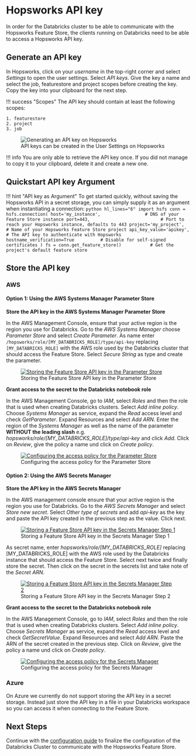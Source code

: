 # Hopsworks API key

In order for the Databricks cluster to be able to communicate with the Hopsworks Feature Store, the clients running on Databricks need to be able to access a Hopsworks API key.

## Generate an API key

In Hopsworks, click on your *username* in the top-right corner and select *Settings* to open the user settings. Select *API keys*. Give the key a name and select the job, featurestore and project scopes before creating the key. Copy the key into your clipboard for the next step.

!!! success "Scopes"
    The API key should contain at least the following scopes:

    1. featurestore
    2. project
    3. job

<p align="center">
  <figure>
    <img src="../../../assets/images/api-key.png" alt="Generating an API key on Hopsworks">
    <figcaption>API keys can be created in the User Settings on Hopsworks</figcaption>
  </figure>
</p>

!!! info
    You are only able to retrieve the API key once. If you did not manage to copy it to your clipboard, delete it and create a new one.

## Quickstart API key Argument

!!! hint "API key as Argument"
    To get started quickly, without saving the Hopsworks API in a secret storage, you can simply supply it as an argument when instantiating a connection:
    ```python hl_lines="6"
        import hsfs
        conn = hsfs.connection(
            host='my_instance',                 # DNS of your Feature Store instance
            port=443,                           # Port to reach your Hopsworks instance, defaults to 443
            project='my_project',               # Name of your Hopsworks Feature Store project
            api_key_value='apikey',             # The API key to authenticate with Hopsworks
            hostname_verification=True          # Disable for self-signed certificates
        )
        fs = conn.get_feature_store()           # Get the project's default feature store
    ```

## Store the API key

### AWS

#### Option 1: Using the AWS Systems Manager Parameter Store

**Store the API key in the AWS Systems Manager Parameter Store**

In the AWS Management Console, ensure that your active region is the region you use for Databricks.
Go to the *AWS Systems Manager* choose *Parameter Store* and select *Create Parameter*.
As name enter `/hopsworks/role/[MY_DATABRICKS_ROLE]/type/api-key` replacing `[MY_DATABRICKS_ROLE]` with the AWS role used by the Databricks cluster that should access the Feature Store. Select *Secure String* as type and create the parameter.

<p align="center">
  <figure>
    <a  href="../../../assets/images/databricks/aws/databricks_parameter_store.png">
      <img src="../../../assets/images/databricks/aws/databricks_parameter_store.png" alt="Storing the Feature Store API key in the Parameter Store">
    </a>
    <figcaption>Storing the Feature Store API key in the Parameter Store</figcaption>
  </figure>
</p>

**Grant access to the secret to the Databricks notebook role**

In the AWS Management Console, go to *IAM*, select *Roles* and then the role that is used when creating Databricks clusters.
Select *Add inline policy*. Choose *Systems Manager* as service, expand the *Read* access level and check *GetParameter*.
Expand Resources and select *Add ARN*.
Enter the region of the *Systems Manager* as well as the name of the parameter **WITHOUT the leading slash** e.g. *hopsworks/role/[MY_DATABRICKS_ROLE]/type/api-key* and click *Add*.
Click on *Review*, give the policy a name und click on *Create policy*.

<p align="center">
  <figure>
    <a  href="../../../assets/images/databricks/aws/databricks_parameter_store_policy.png">
      <img src="../../../assets/images/databricks/aws/databricks_parameter_store_policy.png" alt="Configuring the access policy for the Parameter Store">
    </a>
    <figcaption>Configuring the access policy for the Parameter Store</figcaption>
  </figure>
</p>

#### Option 2: Using the AWS Secrets Manager

**Store the API key in the AWS Secrets Manager**

In the AWS management console ensure that your active region is the region you use for Databricks.
Go to the *AWS Secrets Manager* and select *Store new secret*. Select *Other type of secrets* and add *api-key*
as the key and paste the API key created in the previous step as the value. Click next.

<p align="center">
  <figure>
    <a  href="../../../assets/images/databricks/aws/databricks_secrets_manager_step_1.png">
      <img src="../../../assets/images/databricks/aws/databricks_secrets_manager_step_1.png" alt="Storing a Feature Store API key in the Secrets Manager Step 1">
    </a>
    <figcaption>Storing a Feature Store API key in the Secrets Manager Step 1</figcaption>
  </figure>
</p>

As secret name, enter *hopsworks/role/[MY_DATABRICKS_ROLE]* replacing [MY_DATABRICKS_ROLE] with the AWS role used
by the Databricks instance that should access the Feature Store. Select next twice and finally store the secret.
Then click on the secret in the secrets list and take note of the *Secret ARN*.

<p align="center">
  <figure>
    <a  href="../../../assets/images/databricks/aws/databricks_secrets_manager_step_2.png">
      <img src="../../../assets/images/databricks/aws/databricks_secrets_manager_step_2.png" alt="Storing a Feature Store API key in the Secrets Manager Step 2">
    </a>
    <figcaption>Storing a Feature Store API key in the Secrets Manager Step 2</figcaption>
  </figure>
</p>

**Grant access to the secret to the Databricks notebook role**

In the AWS Management Console, go to *IAM*, select *Roles* and then the role that is used when creating Databricks clusters.
Select *Add inline policy*. Choose *Secrets Manager* as service, expand the *Read* access level and check *GetSecretValue*.
Expand Resources and select *Add ARN*. Paste the ARN of the secret created in the previous step.
Click on *Review*, give the policy a name und click on *Create policy*.

<p align="center">
  <figure>
    <a  href="../../../assets/images/databricks/aws/databricks_secrets_manager_policy.png">
      <img src="../../../assets/images/databricks/aws/databricks_secrets_manager_policy.png" alt="Configuring the access policy for the Secrets Manager">
    </a>
    <figcaption>Configuring the access policy for the Secrets Manager</figcaption>
  </figure>
</p>

### Azure

On Azure we currently do not support storing the API key in a secret storage. Instead just store the API key in a file in your Databricks workspace so you can access it when connecting to the Feature Store.

## Next Steps

Continue with the [configuration guide](configuration.md) to finalize the configuration of the Databricks Cluster to communicate with the Hopsworks Feature Store.

